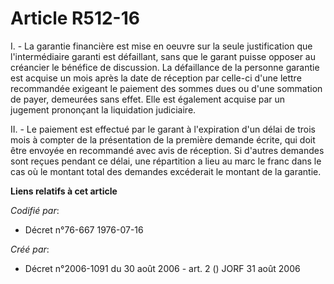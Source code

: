 # Article R512-16

I. - La garantie financière est mise en oeuvre sur la seule justification que l'intermédiaire garanti est défaillant, sans
que le garant puisse opposer au créancier le bénéfice de discussion. La défaillance de la personne garantie est acquise un
mois après la date de réception par celle-ci d'une lettre recommandée exigeant le paiement des sommes dues ou d'une sommation
de payer, demeurées sans effet. Elle est également acquise par un jugement prononçant la liquidation judiciaire.

II. - Le paiement est effectué par le garant à l'expiration d'un délai de trois mois à compter de la présentation de la
première demande écrite, qui doit être envoyée en recommandé avec avis de réception. Si d'autres demandes sont reçues pendant
ce délai, une répartition a lieu au marc le franc dans le cas où le montant total des demandes excéderait le montant de la
garantie.

**Liens relatifs à cet article**

_Codifié par_:

  - Décret n°76-667 1976-07-16

_Créé par_:

  - Décret n°2006-1091 du 30 août 2006 - art. 2 () JORF 31 août 2006
